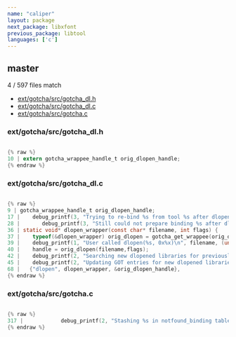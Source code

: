 ```yaml
---
name: "caliper"
layout: package
next_package: libxfont
previous_package: libtool
languages: ['c']
---
```

## master
4 / 597 files match

 - [ext/gotcha/src/gotcha_dl.h](#extgotchasrcgotcha_dlh)
 - [ext/gotcha/src/gotcha_dl.c](#extgotchasrcgotcha_dlc)
 - [ext/gotcha/src/gotcha.c](#extgotchasrcgotchac)

### ext/gotcha/src/gotcha_dl.h

```c

{% raw %}
10 | extern gotcha_wrappee_handle_t orig_dlopen_handle;
{% endraw %}

```
### ext/gotcha/src/gotcha_dl.c

```c

{% raw %}
9 | gotcha_wrappee_handle_t orig_dlopen_handle;
17 |    debug_printf(3, "Trying to re-bind %s from tool %s after dlopen\n",
28 |       debug_printf(3, "Still could not prepare binding %s after dlopen\n", binding->user_binding->name);
36 | static void* dlopen_wrapper(const char* filename, int flags) {
37 |    typeof(&dlopen_wrapper) orig_dlopen = gotcha_get_wrappee(orig_dlopen_handle);
39 |    debug_printf(1, "User called dlopen(%s, 0x%x)\n", filename, (unsigned int) flags);
40 |    handle = orig_dlopen(filename,flags);
42 |    debug_printf(2, "Searching new dlopened libraries for previously-not-found exports\n");
45 |    debug_printf(2, "Updating GOT entries for new dlopened libraries\n");
68 |   {"dlopen", dlopen_wrapper, &orig_dlopen_handle},
{% endraw %}

```
### ext/gotcha/src/gotcha.c

```c

{% raw %}
317 |            debug_printf(2, "Stashing %s in notfound_binding table to re-lookup on dlopens\n",
{% endraw %}

```